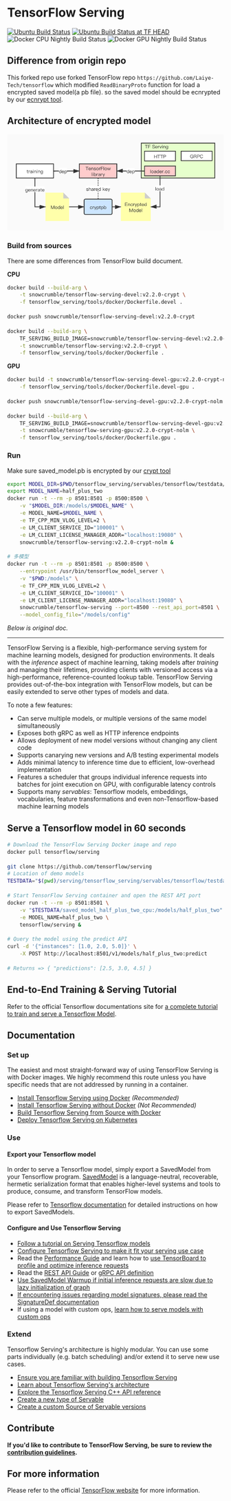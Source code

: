 # TensorFlow Serving

[![Ubuntu Build Status](https://storage.googleapis.com/tensorflow-serving-kokoro-build-badges/ubuntu.svg)](https://storage.googleapis.com/tensorflow-serving-kokoro-build-badges/ubuntu.html)
[![Ubuntu Build Status at TF HEAD](https://storage.googleapis.com/tensorflow-serving-kokoro-build-badges/ubuntu-tf-head.svg)](https://storage.googleapis.com/tensorflow-serving-kokoro-build-badges/ubuntu-tf-head.html)
![Docker CPU Nightly Build Status](https://storage.googleapis.com/tensorflow-serving-kokoro-build-badges/docker-cpu-nightly.svg)
![Docker GPU Nightly Build Status](https://storage.googleapis.com/tensorflow-serving-kokoro-build-badges/docker-gpu-nightly.svg)

## Difference from origin repo

This forked repo use forked TensorFlow repo `https://github.com/Laiye-Tech/tensorflow` which modified `ReadBinaryProto` function for load a encrypted saved model(a pb file). so the saved model should be ecnrypted by our [ecnrypt tool](https://github.com/Laiye-Tech/cryptpb).

## Architecture of encrypted model

![](./images/TensorFlow模型.jpg)

### Build from sources

There are some differences from TensorFlow build document. 

**CPU**
```sh
docker build --build-arg \
    -t snowcrumble/tensorflow-serving-devel:v2.2.0-crypt \
    -f tensorflow_serving/tools/docker/Dockerfile.devel .

docker push snowcrumble/tensorflow-serving-devel:v2.2.0-crypt

docker build --build-arg \
    TF_SERVING_BUILD_IMAGE=snowcrumble/tensorflow-serving-devel:v2.2.0-crypt \
    -t snowcrumble/tensorflow-serving:v2.2.0-crypt \
    -f tensorflow_serving/tools/docker/Dockerfile .
```

**GPU**
```sh
docker build -t snowcrumble/tensorflow-serving-devel-gpu:v2.2.0-crypt-nolm \
    -f tensorflow_serving/tools/docker/Dockerfile.devel-gpu .

docker push snowcrumble/tensorflow-serving-devel-gpu:v2.2.0-crypt-nolm

docker build --build-arg \
    TF_SERVING_BUILD_IMAGE=snowcrumble/tensorflow-serving-devel-gpu:v2.2.0-crypt-nolm \
    -t snowcrumble/tensorflow-serving-gpu:v2.2.0-crypt-nolm \
    -f tensorflow_serving/tools/docker/Dockerfile.gpu .
```

### Run

Make sure saved_model.pb is encrypted by our [crypt tool](https://git.laiye.com/lijingfeng/cryptpb#run)

```sh
export MODEL_DIR=$PWD/tensorflow_serving/servables/tensorflow/testdata/saved_model_half_plus_two_cpu/
export MODEL_NAME=half_plus_two
docker run -t --rm -p 8501:8501 -p 8500:8500 \
    -v "$MODEL_DIR:/models/$MODEL_NAME" \
    -e MODEL_NAME=$MODEL_NAME \
    -e TF_CPP_MIN_VLOG_LEVEL=2 \
    -e LM_CLIENT_SERVICE_ID="100001" \
    -e LM_CLIENT_LICENSE_MANAGER_ADDR="localhost:19080" \
    snowcrumble/tensorflow-serving:v2.2.0-crypt-nolm &

# 多模型
docker run -t --rm -p 8501:8501 -p 8500:8500 \
    --entrypoint /usr/bin/tensorflow_model_server \
    -v "$PWD:/models" \
    -e TF_CPP_MIN_VLOG_LEVEL=2 \
    -e LM_CLIENT_SERVICE_ID="100001" \
    -e LM_CLIENT_LICENSE_MANAGER_ADDR="localhost:19080" \
    snowcrumble/tensorflow-serving --port=8500 --rest_api_port=8501 \
    --model_config_file="/models/config"
```

*Below is original doc.*

----
TensorFlow Serving is a flexible, high-performance serving system for
machine learning models, designed for production environments. It deals with
the *inference* aspect of machine learning, taking models after *training* and
managing their lifetimes, providing clients with versioned access via
a high-performance, reference-counted lookup table.
TensorFlow Serving provides out-of-the-box integration with TensorFlow models,
but can be easily extended to serve other types of models and data.

To note a few features:

-   Can serve multiple models, or multiple versions of the same model
    simultaneously
-   Exposes both gRPC as well as HTTP inference endpoints
-   Allows deployment of new model versions without changing any client code
-   Supports canarying new versions and A/B testing experimental models
-   Adds minimal latency to inference time due to efficient, low-overhead
    implementation
-   Features a scheduler that groups individual inference requests into batches
    for joint execution on GPU, with configurable latency controls
-   Supports many *servables*: Tensorflow models, embeddings, vocabularies,
    feature transformations and even non-Tensorflow-based machine learning
    models

## Serve a Tensorflow model in 60 seconds
```bash
# Download the TensorFlow Serving Docker image and repo
docker pull tensorflow/serving

git clone https://github.com/tensorflow/serving
# Location of demo models
TESTDATA="$(pwd)/serving/tensorflow_serving/servables/tensorflow/testdata"

# Start TensorFlow Serving container and open the REST API port
docker run -t --rm -p 8501:8501 \
    -v "$TESTDATA/saved_model_half_plus_two_cpu:/models/half_plus_two" \
    -e MODEL_NAME=half_plus_two \
    tensorflow/serving &

# Query the model using the predict API
curl -d '{"instances": [1.0, 2.0, 5.0]}' \
    -X POST http://localhost:8501/v1/models/half_plus_two:predict

# Returns => { "predictions": [2.5, 3.0, 4.5] }
```

## End-to-End Training & Serving Tutorial

Refer to the official Tensorflow documentations site for [a complete tutorial to train and serve a Tensorflow Model](https://www.tensorflow.org/tfx/tutorials/serving/rest_simple).


## Documentation

### Set up

The easiest and most straight-forward way of using TensorFlow Serving is with
Docker images. We highly recommend this route unless you have specific needs
that are not addressed by running in a container.

*   [Install Tensorflow Serving using Docker](tensorflow_serving/g3doc/docker.md)
    *(Recommended)*
*   [Install Tensorflow Serving without Docker](tensorflow_serving/g3doc/setup.md)
    *(Not Recommended)*
*   [Build Tensorflow Serving from Source with Docker](tensorflow_serving/g3doc/building_with_docker.md)
*   [Deploy Tensorflow Serving on Kubernetes](tensorflow_serving/g3doc/serving_kubernetes.md)

### Use

#### Export your Tensorflow model

In order to serve a Tensorflow model, simply export a SavedModel from your
Tensorflow program.
[SavedModel](https://github.com/tensorflow/tensorflow/blob/master/tensorflow/python/saved_model/README.md)
is a language-neutral, recoverable, hermetic serialization format that enables
higher-level systems and tools to produce, consume, and transform TensorFlow
models.

Please refer to [Tensorflow documentation](https://www.tensorflow.org/guide/saved_model#save_and_restore_models)
for detailed instructions on how to export SavedModels.

#### Configure and Use Tensorflow Serving

* [Follow a tutorial on Serving Tensorflow models](tensorflow_serving/g3doc/serving_basic.md)
* [Configure Tensorflow Serving to make it fit your serving use case](tensorflow_serving/g3doc/serving_config.md)
* Read the [Performance Guide](tensorflow_serving/g3doc/performance.md)
and learn how to [use TensorBoard to profile and optimize inference requests](tensorflow_serving/g3doc/tensorboard.md)
* Read the [REST API Guide](tensorflow_serving/g3doc/api_rest.md)
or [gRPC API definition](https://github.com/tensorflow/serving/tree/master/tensorflow_serving/apis)
* [Use SavedModel Warmup if initial inference requests are slow due to lazy initialization of graph](tensorflow_serving/g3doc/saved_model_warmup.md)
* [If encountering issues regarding model signatures, please read the SignatureDef documentation](tensorflow_serving/g3doc/signature_defs.md)
* If using a model with custom ops, [learn how to serve models with custom ops](tensorflow_serving/g3doc/custom_op.md)

### Extend

Tensorflow Serving's architecture is highly modular. You can use some parts
individually (e.g. batch scheduling) and/or extend it to serve new use cases.

* [Ensure you are familiar with building Tensorflow Serving](tensorflow_serving/g3doc/building_with_docker.md)
* [Learn about Tensorflow Serving's architecture](tensorflow_serving/g3doc/architecture.md)
* [Explore the Tensorflow Serving C++ API reference](https://www.tensorflow.org/tfx/serving/api_docs/cc/)
* [Create a new type of Servable](tensorflow_serving/g3doc/custom_servable.md)
* [Create a custom Source of Servable versions](tensorflow_serving/g3doc/custom_source.md)

## Contribute


**If you'd like to contribute to TensorFlow Serving, be sure to review the
[contribution guidelines](CONTRIBUTING.md).**


## For more information

Please refer to the official [TensorFlow website](http://tensorflow.org) for
more information.
